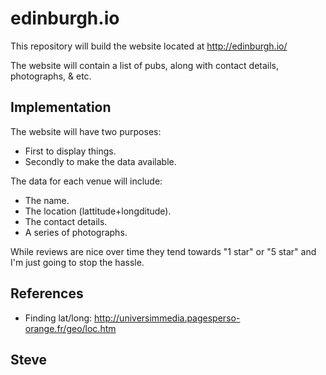 edinburgh.io
============

This repository will build the website located at http://edinburgh.io/

The website will contain a list of pubs, along with contact details, photographs, & etc.


Implementation
--------------

The website will have two purposes:

* First to display things.
* Secondly to make the data available.

The data for each venue will include:

* The name.
* The location (lattitude+longditude).
* The contact details.
* A series of photographs.

While reviews are nice over time they tend towards "1 star" or "5 star"
and I'm just going to stop the hassle.



References
-----------

* Finding lat/long:  http://universimmedia.pagesperso-orange.fr/geo/loc.htm


Steve
--
